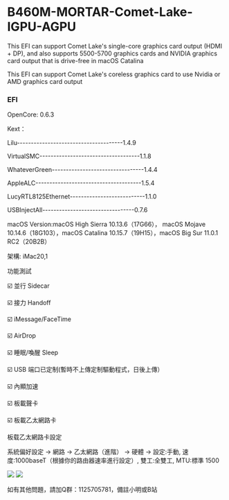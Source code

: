 # B460M-MORTAR-Comet-Lake-IGPU-AGPU
This EFI can support Comet Lake's single-core graphics card output (HDMI + DP), and also supports 5500-5700 graphics cards and NVIDIA graphics card output that is drive-free in macOS Catalina

This EFI can support Comet Lake's coreless graphics card to use Nvidia or AMD graphics card output

### EFI

OpenCore: 0.6.3

Kext：

Lilu--------------------------------------1.4.9

VirtualSMC------------------------------------1.1.8

WhateverGreen---------------------------------1.4.4

AppleALC--------------------------------------1.5.4

LucyRTL8125Ethernet---------------------------1.1.0

USBInjectAll---------------------------------0.7.6

macOS Version:macOS High Sierra 10.13.6（17G66）， macOS Mojave 10.14.6（18G103），macOS Catalina 10.15.7（19H15），macOS Big Sur 11.0.1 RC2（20B2B）

架構: iMac20,1

功能測試

☑️ 並行 Sidecar

☑️ 接力 Handoff

☑️ iMessage/FaceTime

☑️ AirDrop

☑️ 睡眠/喚醒 Sleep

☑️ USB 端口已定制(暫時不上傳定制驅動程式，日後上傳）

☑️ 內顯加速

☑️ 板載聲卡

☑️ 板載乙太網路卡

板载乙太網路卡設定

系統偏好設定 -> 網路 -> 乙太網路（進階） -> 硬體 -> 設定:手動, 速度:1000baseT（根據你的路由器速率進行設定）, 雙工:全雙工, MTU:標準 1500


<img src='https://github.com/IlikemacOS/B460M-MORTAR-Comet-Lake-IGPU-AGPU/blob/main/Screenshot/%E7%B6%B2%E8%B7%AF%E8%A8%AD%E5%AE%9A.jpg'/>

<img src='https://github.com/IlikemacOS/B460M-MORTAR-Comet-Lake-IGPU-AGPU/blob/main/Screenshot/%E9%80%B2%E9%9A%8E.jpg'/>


如有其他問題，請加Q群：1125705781，備註小明或B站
